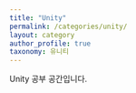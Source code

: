 ```yaml
---
title: "Unity"
permalink: /categories/unity/
layout: category
author_profile: true
taxonomy: 유니티
---
```


Unity 공부 공간입니다.